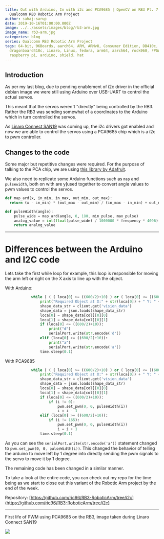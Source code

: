 ```yaml
---
title: Out with Arduino, In with i2c and PCA9685 | OpenCV on RB3 Pt. 7 |
  Qualcomm RB3 Robotic Arm Project
author: sahaj-sarup
date: 2019-10-16T01:00:00.000Z
image: ../../assets/images/blog/rb3-arm.jpg
image_name: rb3-arm.jpg
categories: blog
series: Qualcomm RB3 Robotic Arm Project
tags: 64-bit, 96Boards, aarch64, ARM, ARMv8, Consumer Edition, DB410c,
  dragonboard410c, Linaro, Linux, fedora, arm64, aarch64, rock960, FPGA,
  raspberry pi, arduino, shield, hat
---
```


## Introduction

As per my last blog, due to pending enablement of i2c driver in the official debian image we were still using Arduino over USB-UART to control the actual servos.

This meant that the servos weren't "directly" being controlled by the RB3. Rather the RB3 was sending somewhat of a coordinates to the Arduino which in turn controlled the servos.

As [Linaro Connect SAN19](https://connect.linaro.org/resources/san19/) was coming up, the i2c drivers got enabled and now we are able to control the servos using a PCA9685 chip which is a i2c to pwm controller.

## Changes to the code

Some major but repetitive changes were required. For the purpose of talking to the PCA chip, we are using [this library by Adafruit](https://github.com/adafruit/Adafruit_Python_PCA9685).

We also need to replicate some Arduino functions such as `map` and `pulsewidth`, both on with are y]used together to convert angle values to pwm values to control the servos.

```python
def map_ard(x, in_min, in_max, out_min, out_max):
  return (x - in_min) * (out_max - out_min) / (in_max - in_min) + out_min

def pulseWidth(angle):
    pulse_wide = map_ard(angle, 0, 180, min_pulse, max_pulse)
    analog_value = int(float(pulse_wide) / 1000000 * frequency * 4096)
    return analog_value
```

---

# Differences between the Arduino and I2C code

Lets take the first while loop for example, this loop is responsible for moving the arm left or right on the X axis to line up with the object.

With Arduino:

```python
            while ( ( ( loca[0] >= ((600/2)+10) ) or ( loca[0] <= ((600/2)-10) ) ) ):
                print("Required Object at X:" + str(loca[0]) + " Y: " + str(loca[1]))
                shape_data_str = client.get('vision_data')
                shape_data = json.loads(shape_data_str)
                loca[0] = shape_data[col][0][0]
                loca[1] = shape_data[col][0][1]
                if (loca[0] <= ((600/2)+10)):
                    print("d")
                    serialPort.write(str.encode('d'))
                elif (loca[0] >= ((600/2)+10)):
                    print("a")
                    serialPort.write(str.encode('a'))
                time.sleep(0.1)
```

With PCA9685

```python
            while ( ( ( loca[0] >= ((600/2)+10) ) or ( loca[0] <= ((600/2)-10) ) ) ):
                print("Required Object at X:" + str(loca[0]) + " Y: " + str(loca[1]))
                shape_data_str = client.get('vision_data')
                shape_data = json.loads(shape_data_str)
                loca[0] = shape_data[col][0][0]
                loca[1] = shape_data[col][0][1]
                if (loca[0] <= ((600/2)+10)):
                    if (i != 0):
                        pwm.set_pwm(0, 0, pulseWidth(i))
                        i = i - 1
                elif (loca[0] >= ((600/2)+10)):
                    if (i != 165):
                        pwm.set_pwm(0, 0, pulseWidth(i))
                        i = i + 1
                time.sleep(0.1)
```

As you can see the `serialPort.write(str.encode('a'))` statement changed to `pwm.set_pwm(0, 0, pulseWidth(i))`. This changed the behavior of telling the arduino to move left by 1 degree into directly sending the pwm signals to the servo to move it by 1 degree.

The remaining code has been changed in a similar manner.

To take a look at the entire code, you can check out my repo for the time being as we start to close out this variant of the Robotic Arm project by the end of the week.

Repository: [https://github.com/ric96/RB3-RoboticArm/tree/i2c](https://github.com/ric96/RB3-RoboticArm/tree/i2c)

---

First life of PWM using PCA9685 on the RB3, image taken during Linaro Connect SAN19

![](https://i.imgur.com/bB8DKxm.jpg)

